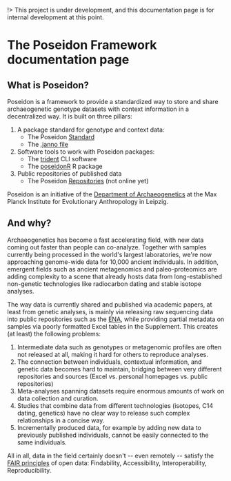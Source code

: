 !> This project is under development, and this documentation page is for internal development at this point.

# The Poseidon Framework documentation page

## What is Poseidon?

Poseidon is a framework to provide a standardized way to store and share archaeogenetic genotype datasets with context information in a decentralized way. It is built on three pillars:

1. A package standard for genotype and context data:
	- The Poseidon [Standard](standard)
	- The [.janno file](janno_details)
2. Software tools to work with Poseidon packages:
	- The [trident](trident) CLI software
	- The [poseidonR](poseidonR) R package
3. Public repositories of published data
	- The Poseidon [Repositories](repos) (not online yet)

Poseidon is an initiative of the [Department of Archaeogenetics](https://www.eva.mpg.de/archaeogenetics/index.html) at the Max Planck Institute for Evolutionary Anthropology in Leipzig.

## And why?

Archaeogenetics has become a fast accelerating field, with new data coming out faster than people can co-analyze. Together with samples currently being processed in the world's largest laboratories, we're now approaching genome-wide data for 10,000 ancient individuals. In addition, emergent fields such as ancient metagenomics and paleo-proteomics are adding complexity to a scene that already hosts data from long-established non-genetic technologies like radiocarbon dating and stable isotope analyses.

The way data is currently shared and published via academic papers, at least from genetic analyses, is mainly via releasing raw sequencing data into public repositories such as the [ENA](https://www.ebi.ac.uk/ena), while providing partial metadata on samples via poorly formatted Excel tables in the Supplement. This creates (at least) the following problems:

1. Intermediate data such as genotypes or metagenomic profiles are often not released at all, making it hard for others to reproduce analyses. 
2. The connection between individuals, contextual information, and genetic data becomes hard to maintain, bridging between very different repositories and sources (Excel vs. personal homepages vs. public repositories)
4. Meta-analyses spanning datasets require enormous amounts of work on data collection and curation.
5. Studies that combine data from different technologies (isotopes, C14 dating, genetics) have no clear way to release such complex relationships in a concise way.
6. Incrementally produced data, for example by adding new data to  previously published individuals, cannot be easily connected to the same individuals.

All in all, data in the field certainly doesn't -- even remotely -- satisfy the [FAIR principles](https://en.wikipedia.org/wiki/FAIR_data) of open data: Findability, Accessibility, Interoperability, Reproducibility.

